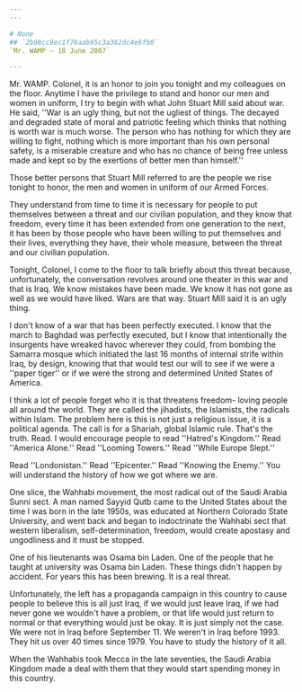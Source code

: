 ```yaml
---
---

# None
## `2b98cc9ec1f76aab95c3a362dc4e6fb0`
`Mr. WAMP — 18 June 2007`

---
```



Mr. WAMP. Colonel, it is an honor to join you tonight and my 
colleagues on the floor. Anytime I have the privilege to stand and 
honor our men and women in uniform, I try to begin with what John 
Stuart Mill said about war. He said, ''War is an ugly thing, but not 
the ugliest of things. The decayed and degraded state of moral and 
patriotic feeling which thinks that nothing is worth war is much worse. 
The person who has nothing for which they are willing to fight, nothing 
which is more important than his own personal safety, is a miserable 
creature and who has no chance of being free unless made and kept so by 
the exertions of better men than himself.''

Those better persons that Stuart Mill referred to are the people we 
rise tonight to honor, the men and women in uniform of our Armed 
Forces.

They understand from time to time it is necessary for people to put 
themselves between a threat and our civilian population, and they know 
that freedom, every time it has been extended from one generation to 
the next, it has been by those people who have been willing to put 
themselves and their lives, everything they have, their whole measure, 
between the threat and our civilian population.

Tonight, Colonel, I come to the floor to talk briefly about this 
threat because, unfortunately, the conversation revolves around one 
theater in this war and that is Iraq. We know mistakes have been made. 
We know it has not gone as well as we would have liked. Wars are that 
way. Stuart Mill said it is an ugly thing.

I don't know of a war that has been perfectly executed. I know that 
the march to Baghdad was perfectly executed, but I know that 
intentionally the insurgents have wreaked havoc wherever they could, 
from bombing the Samarra mosque which initiated the last 16 months of 
internal strife within Iraq, by design, knowing that that would test 
our will to see if we were a ''paper tiger'' or if we were the strong 
and determined United States of America.

I think a lot of people forget who it is that threatens freedom-
loving people all around the world. They are called the jihadists, the 
Islamists, the radicals within Islam. The problem here is this is not 
just a religious issue, it is a political agenda. The call is for a 
Shariah, global Islamic rule. That's the truth. Read. I would encourage 
people to read ''Hatred's Kingdom.'' Read ''America Alone.'' Read 
''Looming Towers.'' Read ''While Europe Slept.''


Read ''Londonistan.'' Read ''Epicenter.'' Read ''Knowing the Enemy.'' 
You will understand the history of how we got where we are.

One slice, the Wahhabi movement, the most radical out of the Saudi 
Arabia Sunni sect. A man named Sayyid Qutb came to the United States 
about the time I was born in the late 1950s, was educated at Northern 
Colorado State University, and went back and began to indoctrinate the 
Wahhabi sect that western liberalism, self-determination, freedom, 
would create apostasy and ungodliness and it must be stopped.

One of his lieutenants was Osama bin Laden. One of the people that he 
taught at university was Osama bin Laden. These things didn't happen by 
accident. For years this has been brewing. It is a real threat.

Unfortunately, the left has a propaganda campaign in this country to 
cause people to believe this is all just Iraq, if we would just leave 
Iraq, if we had never gone we wouldn't have a problem, or that life 
would just return to normal or that everything would just be okay. It 
is just simply not the case. We were not in Iraq before September 11. 
We weren't in Iraq before 1993. They hit us over 40 times since 1979. 
You have to study the history of it all.

When the Wahhabis took Mecca in the late seventies, the Saudi Arabia 
Kingdom made a deal with them that they would start spending money in 
this country.